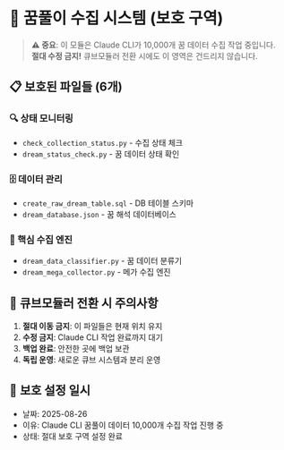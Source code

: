 # 🔮 꿈풀이 수집 시스템 (보호 구역)

> **⚠️ 중요**: 이 모듈은 Claude CLI가 10,000개 꿈 데이터 수집 작업 중입니다.  
> **절대 수정 금지!** 큐브모듈러 전환 시에도 이 영역은 건드리지 않습니다.

## 📋 보호된 파일들 (6개)

### 🔍 상태 모니터링
- `check_collection_status.py` - 수집 상태 체크
- `dream_status_check.py` - 꿈 데이터 상태 확인

### 🗄️ 데이터 관리
- `create_raw_dream_table.sql` - DB 테이블 스키마
- `dream_database.json` - 꿈 해석 데이터베이스

### 🤖 핵심 수집 엔진
- `dream_data_classifier.py` - 꿈 데이터 분류기
- `dream_mega_collector.py` - 메가 수집 엔진

## 🚫 큐브모듈러 전환 시 주의사항

1. **절대 이동 금지**: 이 파일들은 현재 위치 유지
2. **수정 금지**: Claude CLI 작업 완료까지 대기
3. **백업 완료**: 안전한 곳에 백업 보관
4. **독립 운영**: 새로운 큐브 시스템과 분리 운영

## 📅 보호 설정 일시
- 날짜: 2025-08-26
- 이유: Claude CLI 꿈풀이 데이터 10,000개 수집 작업 진행 중
- 상태: 절대 보호 구역 설정 완료
